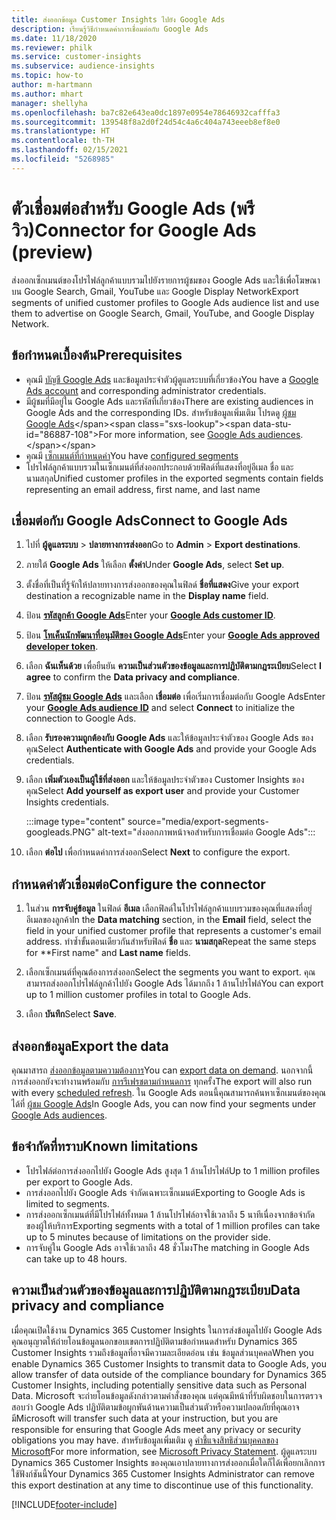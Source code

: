 ```yaml
---
title: ส่งออกข้อมูล Customer Insights ไปยัง Google Ads
description: เรียนรู้วิธีกำหนดค่าการเชื่อมต่อกับ Google Ads
ms.date: 11/18/2020
ms.reviewer: philk
ms.service: customer-insights
ms.subservice: audience-insights
ms.topic: how-to
author: m-hartmann
ms.author: mhart
manager: shellyha
ms.openlocfilehash: ba7c82e643ea0dc1897e0954e78646932cafffa3
ms.sourcegitcommit: 139548f8a2d0f24d54c4a6c404a743eeeb8ef8e0
ms.translationtype: HT
ms.contentlocale: th-TH
ms.lasthandoff: 02/15/2021
ms.locfileid: "5268985"
---
```

# <a name="connector-for-google-ads-preview"></a><span data-ttu-id="86887-103">ตัวเชื่อมต่อสำหรับ Google Ads (พรีวิว)</span><span class="sxs-lookup"><span data-stu-id="86887-103">Connector for Google Ads (preview)</span></span>

<span data-ttu-id="86887-104">ส่งออกเซ็กเมนต์ของโปรไฟล์ลูกค้าแบบรวมไปยังรายการผู้ชมของ Google Ads และใช้เพื่อโฆษณาบน Google Search, Gmail, YouTube และ Google Display Network</span><span class="sxs-lookup"><span data-stu-id="86887-104">Export segments of unified customer profiles to Google Ads audience list and use them to advertise on Google Search, Gmail, YouTube, and Google Display Network.</span></span> 

## <a name="prerequisites"></a><span data-ttu-id="86887-105">ข้อกำหนดเบื้องต้น</span><span class="sxs-lookup"><span data-stu-id="86887-105">Prerequisites</span></span>

-   <span data-ttu-id="86887-106">คุณมี [บัญชี Google Ads](https://ads.google.com/) และข้อมูลประจำตัวผู้ดูแลระบบที่เกี่ยวข้อง</span><span class="sxs-lookup"><span data-stu-id="86887-106">You have a [Google Ads account](https://ads.google.com/) and corresponding administrator credentials.</span></span>
-   <span data-ttu-id="86887-107">มีผู้ชมที่มีอยู่ใน Google Ads และรหัสที่เกี่ยวข้อง</span><span class="sxs-lookup"><span data-stu-id="86887-107">There are existing audiences in Google Ads and the corresponding IDs.</span></span> <span data-ttu-id="86887-108">สำหรับข้อมูลเพิ่มเติม โปรดดู [ผู้ชม Google Ads](https://support.google.com/google-ads/answer/7558048?hl=en#:~:text=Audience%20lists%20is%20a%20section,Display%20Network%20through%20remarketing%20campaigns.)</span><span class="sxs-lookup"><span data-stu-id="86887-108">For more information, see [Google Ads audiences](https://support.google.com/google-ads/answer/7558048?hl=en#:~:text=Audience%20lists%20is%20a%20section,Display%20Network%20through%20remarketing%20campaigns.).</span></span>
-   <span data-ttu-id="86887-109">คุณมี [เซ็กเมนต์ที่กำหนดค่า](segments.md)</span><span class="sxs-lookup"><span data-stu-id="86887-109">You have [configured segments](segments.md)</span></span>
-   <span data-ttu-id="86887-110">โปรไฟล์ลูกค้าแบบรวมในเซ็กเมนต์ที่ส่งออกประกอบด้วยฟิลด์ที่แสดงที่อยู่อีเมล ชื่อ และ นามสกุล</span><span class="sxs-lookup"><span data-stu-id="86887-110">Unified customer profiles in the exported segments contain fields representing an email address, first name, and last name</span></span>

## <a name="connect-to-google-ads"></a><span data-ttu-id="86887-111">เชื่อมต่อกับ Google Ads</span><span class="sxs-lookup"><span data-stu-id="86887-111">Connect to Google Ads</span></span>

1. <span data-ttu-id="86887-112">ไปที่ **ผู้ดูแลระบบ** > **ปลายทางการส่งออก**</span><span class="sxs-lookup"><span data-stu-id="86887-112">Go to **Admin** > **Export destinations**.</span></span>

1. <span data-ttu-id="86887-113">ภายใต้ **Google Ads** ให้เลือก **ตั้งค่า**</span><span class="sxs-lookup"><span data-stu-id="86887-113">Under **Google Ads**, select **Set up**.</span></span>

1. <span data-ttu-id="86887-114">ตั้งชื่อที่เป็นที่รู้จักให้ปลายทางการส่งออกของคุณในฟิลด์ **ชื่อที่แสดง**</span><span class="sxs-lookup"><span data-stu-id="86887-114">Give your export destination a recognizable name in the **Display name** field.</span></span>

1. <span data-ttu-id="86887-115">ป้อน **[รหัสลูกค้า Google Ads](https://support.google.com/google-ads/answer/1704344)**</span><span class="sxs-lookup"><span data-stu-id="86887-115">Enter your **[Google Ads customer ID](https://support.google.com/google-ads/answer/1704344)**.</span></span>

1. <span data-ttu-id="86887-116">ป้อน **[โทเค็นนักพัฒนาที่อนุมัติของ Google Ads](https://developers.google.com/google-ads/api/docs/first-call/dev-token)**</span><span class="sxs-lookup"><span data-stu-id="86887-116">Enter your **[Google Ads approved developer token](https://developers.google.com/google-ads/api/docs/first-call/dev-token)**.</span></span>

1. <span data-ttu-id="86887-117">เลือก **ฉันเห็นด้วย** เพื่อยืนยัน **ความเป็นส่วนตัวของข้อมูลและการปฏิบัติตามกฎระเบียบ**</span><span class="sxs-lookup"><span data-stu-id="86887-117">Select **I agree** to confirm the **Data privacy and compliance**.</span></span>

1. <span data-ttu-id="86887-118">ป้อน **[รหัสผู้ชม Google Ads](https://support.google.com/google-ads/answer/7558048?hl=en#:~:text=Audience%20lists%20is%20a%20section,Display%20Network%20through%20remarketing%20campaigns.)** และเลือก **เชื่อมต่อ** เพื่อเริ่มการเชื่อมต่อกับ Google Ads</span><span class="sxs-lookup"><span data-stu-id="86887-118">Enter your **[Google Ads audience ID](https://support.google.com/google-ads/answer/7558048?hl=en#:~:text=Audience%20lists%20is%20a%20section,Display%20Network%20through%20remarketing%20campaigns.)** and select **Connect** to initialize the connection to Google Ads.</span></span>

1. <span data-ttu-id="86887-119">เลือก **รับรองความถูกต้องกับ Google Ads** และให้ข้อมูลประจำตัวของ Google Ads ของคุณ</span><span class="sxs-lookup"><span data-stu-id="86887-119">Select **Authenticate with Google Ads** and provide your Google Ads credentials.</span></span>

1. <span data-ttu-id="86887-120">เลือก **เพิ่มตัวเองเป็นผู้ใช้ที่ส่งออก** และให้ข้อมูลประจำตัวของ Customer Insights ของคุณ</span><span class="sxs-lookup"><span data-stu-id="86887-120">Select **Add yourself as export user** and provide your Customer Insights credentials.</span></span>

   :::image type="content" source="media/export-segments-googleads.PNG" alt-text="ส่งออกภาพหน้าจอสำหรับการเชื่อมต่อ Google Ads":::

1. <span data-ttu-id="86887-122">เลือก **ต่อไป** เพื่อกำหนดค่าการส่งออก</span><span class="sxs-lookup"><span data-stu-id="86887-122">Select **Next** to configure the export.</span></span>

## <a name="configure-the-connector"></a><span data-ttu-id="86887-123">กำหนดค่าตัวเชื่อมต่อ</span><span class="sxs-lookup"><span data-stu-id="86887-123">Configure the connector</span></span>

1. <span data-ttu-id="86887-124">ในส่วน **การจับคู่ข้อมูล** ในฟิลด์ **อีเมล** เลือกฟิลด์ในโปรไฟล์ลูกค้าแบบรวมของคุณที่แสดงที่อยู่อีเมลของลูกค้า</span><span class="sxs-lookup"><span data-stu-id="86887-124">In the **Data matching** section, in the **Email** field, select the field in your unified customer profile that represents a customer's email address.</span></span> <span data-ttu-id="86887-125">ทำซ้ำขั้นตอนเดียวกันสำหรับฟิลด์ **ชื่อ** และ **นามสกุล**</span><span class="sxs-lookup"><span data-stu-id="86887-125">Repeat the same steps for \*\*First name" and **Last name** fields.</span></span>

1. <span data-ttu-id="86887-126">เลือกเซ็กเมนต์ที่คุณต้องการส่งออก</span><span class="sxs-lookup"><span data-stu-id="86887-126">Select the segments you want to export.</span></span> <span data-ttu-id="86887-127">คุณสามารถส่งออกโปรไฟล์ลูกค้าไปยัง Google Ads ได้มากถึง 1 ล้านโปรไฟล์</span><span class="sxs-lookup"><span data-stu-id="86887-127">You can export up to 1 million customer profiles in total to Google Ads.</span></span>

1. <span data-ttu-id="86887-128">เลือก **บันทึก**</span><span class="sxs-lookup"><span data-stu-id="86887-128">Select **Save**.</span></span>

## <a name="export-the-data"></a><span data-ttu-id="86887-129">ส่งออกข้อมูล</span><span class="sxs-lookup"><span data-stu-id="86887-129">Export the data</span></span>

<span data-ttu-id="86887-130">คุณมาสารถ [ส่งออกข้อมูลตามความต้องการ](export-destinations.md)</span><span class="sxs-lookup"><span data-stu-id="86887-130">You can [export data on demand](export-destinations.md).</span></span> <span data-ttu-id="86887-131">นอกจากนี้ การส่งออกยังจะทำงานพร้อมกับ [การรีเฟรชตามกำหนดการ](system.md#schedule-tab) ทุกครั้ง</span><span class="sxs-lookup"><span data-stu-id="86887-131">The export will also run with every [scheduled refresh](system.md#schedule-tab).</span></span> <span data-ttu-id="86887-132">ใน Google Ads ตอนนี้คุณสามารถค้นหาเซ็กเมนต์ของคุณได้ที่ [ผู้ชม Google Ads](https://support.google.com/google-ads/answer/7558048?hl=en/)</span><span class="sxs-lookup"><span data-stu-id="86887-132">In Google Ads, you can now find your segments under [Google Ads audiences](https://support.google.com/google-ads/answer/7558048?hl=en/).</span></span>

## <a name="known-limitations"></a><span data-ttu-id="86887-133">ข้อจำกัดที่ทราบ</span><span class="sxs-lookup"><span data-stu-id="86887-133">Known limitations</span></span>

- <span data-ttu-id="86887-134">โปรไฟล์ต่อการส่งออกไปยัง Google Ads สูงสุด 1 ล้านโปรไฟล์</span><span class="sxs-lookup"><span data-stu-id="86887-134">Up to 1 million profiles per export to Google Ads.</span></span>
- <span data-ttu-id="86887-135">การส่งออกไปยัง Google Ads จำกัดเฉพาะเซ็กเมนต์</span><span class="sxs-lookup"><span data-stu-id="86887-135">Exporting to Google Ads is limited to segments.</span></span>
- <span data-ttu-id="86887-136">การส่งออกเซ็กเมนต์ที่มีโปรไฟล์ทั้งหมด 1 ล้านโปรไฟล์อาจใช้เวลาถึง 5 นาทีเนื่องจากข้อจำกัดของผู้ให้บริการ</span><span class="sxs-lookup"><span data-stu-id="86887-136">Exporting segments with a total of 1 million profiles can take up to 5 minutes because of limitations on the provider side.</span></span> 
- <span data-ttu-id="86887-137">การจับคู่ใน Google Ads อาจใช้เวลาถึง 48 ชั่วโมง</span><span class="sxs-lookup"><span data-stu-id="86887-137">The matching in Google Ads can take up to 48 hours.</span></span>

## <a name="data-privacy-and-compliance"></a><span data-ttu-id="86887-138">ความเป็นส่วนตัวของข้อมูลและการปฏิบัติตามกฎระเบียบ</span><span class="sxs-lookup"><span data-stu-id="86887-138">Data privacy and compliance</span></span>

<span data-ttu-id="86887-139">เมื่อคุณเปิดใช้งาน Dynamics 365 Customer Insights ในการส่งข้อมูลไปยัง Google Ads คุณอนุญาตให้ถ่ายโอนข้อมูลนอกขอบเขตการปฏิบัติตามข้อกำหนดสำหรับ Dynamics 365 Customer Insights รวมถึงข้อมูลที่อาจมีความละเอียดอ่อน เช่น ข้อมูลส่วนบุคคล</span><span class="sxs-lookup"><span data-stu-id="86887-139">When you enable Dynamics 365 Customer Insights to transmit data to Google Ads, you allow transfer of data outside of the compliance boundary for Dynamics 365 Customer Insights, including potentially sensitive data such as Personal Data.</span></span> <span data-ttu-id="86887-140">Microsoft จะถ่ายโอนข้อมูลดังกล่าวตามคำสั่งของคุณ แต่คุณมีหน้าที่รับผิดชอบในการตรวจสอบว่า Google Ads ปฏิบัติตามข้อผูกพันด้านความเป็นส่วนตัวหรือความปลอดภัยที่คุณอาจมี</span><span class="sxs-lookup"><span data-stu-id="86887-140">Microsoft will transfer such data at your instruction, but you are responsible for ensuring that Google Ads meet any privacy or security obligations you may have.</span></span> <span data-ttu-id="86887-141">สำหรับข้อมูลเพิ่มเติม ดู [คำชี้แจงสิทธิส่วนบุคคลของ Microsoft](https://go.microsoft.com/fwlink/?linkid=396732)</span><span class="sxs-lookup"><span data-stu-id="86887-141">For more information, see [Microsoft Privacy Statement](https://go.microsoft.com/fwlink/?linkid=396732).</span></span>
<span data-ttu-id="86887-142">ผู้ดูแลระบบ Dynamics 365 Customer Insights ของคุณเอาปลายทางการส่งออกเมื่อใดก็ได้เพื่อยกเลิกการใช้ฟังก์ชันนี้</span><span class="sxs-lookup"><span data-stu-id="86887-142">Your Dynamics 365 Customer Insights Administrator can remove this export destination at any time to discontinue use of this functionality.</span></span>


[!INCLUDE[footer-include](../includes/footer-banner.md)]